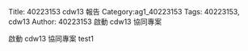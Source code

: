 Title: 40223153 cdw13 報告
Category:ag1_40223153
Tags: 40223153, cdw13
Author: 40223153
啟動 cdw13 協同專案

<!-- PELICAN_END_SUMMARY -->

啟動 cdw13 協同專案
test1
